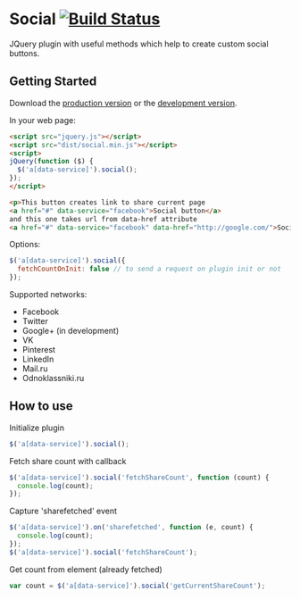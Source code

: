 # Social [![Build Status](https://travis-ci.org/ideil/socialjs.png)](https://travis-ci.org/ideil/socialjs)

JQuery plugin with useful methods which help to create custom social buttons.

## Getting Started
Download the [production version][min] or the [development version][max].

[min]: https://raw.github.com/ideil/socialjs/master/dist/social.min.js
[max]: https://raw.github.com/ideil/socialjs/master/dist/social.js

In your web page:

```html
<script src="jquery.js"></script>
<script src="dist/social.min.js"></script>
<script>
jQuery(function ($) {
  $('a[data-service]').social();
});
</script>

<p>This button creates link to share current page
<a href="#" data-service="facebook">Social button</a>
and this one takes url from data-href attribute
<a href="#" data-service="facebook" data-href="http://google.com/">Social button</a></p>
```

Options:

```javascript
$('a[data-service]').social({
  fetchCountOnInit: false // to send a request on plugin init or not
});
```

Supported networks:

  - Facebook
  - Twitter
  - Google+ (in development)
  - VK
  - Pinterest
  - LinkedIn
  - Mail.ru
  - Odnoklassniki.ru

## How to use

Initialize plugin

```javascript
$('a[data-service]').social();
```

Fetch share count with callback

```javascript
$('a[data-service]').social('fetchShareCount', function (count) {
  console.log(count);
});
```

Capture 'sharefetched' event

```javascript
$('a[data-service]').on('sharefetched', function (e, count) {
  console.log(count);
});
$('a[data-service]').social('fetchShareCount');
```

Get count from element (already fetched)

```javascript
var count = $('a[data-service]').social('getCurrentShareCount');
```

